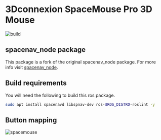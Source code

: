 # 3Dconnexion SpaceMouse Pro 3D Mouse

![build](https://github.com/nsk126/SpaceMousePro/actions/workflows/main.yml/badge.svg)

## spacenav_node package

This package is a fork of the original spacenav_node package.
For more info visit [spacenav_node](http://wiki.ros.org/spacenav_node).

## Build requirements

You will need the following to build this ros package.

```bash
sudo apt install spacenavd libspnav-dev ros-$ROS_DISTRO-roslint -y
```

## Button mapping
![spacemouse](https://github.com/nsk126/SpaceMousePro/assets/27050474/03b591a9-2e6d-4fed-b142-24c70b2c7f4a)
